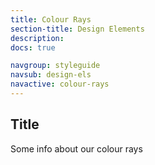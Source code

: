 ```yaml
---
title: Colour Rays
section-title: Design Elements
description:
docs: true

navgroup: styleguide
navsub: design-els
navactive: colour-rays
---
```


## Title

Some info about our colour rays
